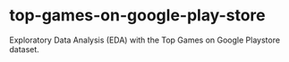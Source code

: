 # top-games-on-google-play-store
Exploratory Data Analysis (EDA) with the Top Games on Google Playstore dataset.
